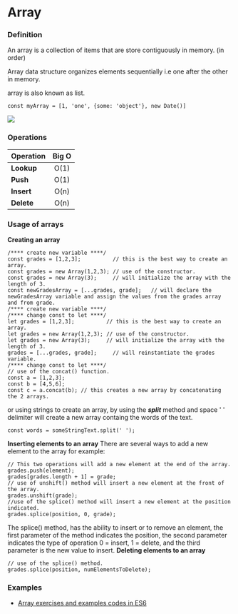 # Array

### Definition

An array is a collection of items that are store contiguously in memory. (in order)

Array data structure organizes elements sequentially i.e one after the other in memory.

array is also known as list.

```
const myArray = [1, 'one', {some: 'object'}, new Date()]
```

![](https://docs.oracle.com/javase/tutorial/figures/java/objects-tenElementArray.gif)

### Operations

| Operation  | Big O |
| ---------- | :---: |
| **Lookup** | O(1)  |
| **Push**   | O(1)  |
| **Insert** | O(n)  |
| **Delete** | O(n)  |

### Usage of arrays

**Creating an array**

```
/**** create new variable ****/
const grades = [1,2,3];          // this is the best way to create an array.
const grades = new Array(1,2,3); // use of the constructor.
const grades = new Array(3);     // will initialize the array with the length of 3.
const newGradesArray = [...grades, grade];   // will declare the newGradesArray variable and assign the values from the grades array and from grade.
/**** create new variable ****/
/**** change const to let ****/
let grades = [1,2,3];          // this is the best way to create an array.
let grades = new Array(1,2,3); // use of the constructor.
let grades = new Array(3);     // will initialize the array with the length of 3.
grades = [...grades, grade];     // will reinstantiate the grades variable.
/**** change const to let ****/
// use of the concat() function.
const a = [1,2,3];
const b = [4,5,6];
const c = a.concat(b); // this creates a new array by concatenating the 2 arrays.
```

or using strings to create an array, by using the **_split_** method and space ' ' delimiter will create a new array containg the words of the text.

```
const words = someStringText.split(' ');
```

**Inserting elements to an array**
There are several ways to add a new element to the array for example:

```
// This two operations will add a new element at the end of the array.
grades.push(element);
grades[grades.length + 1] = grade;
// use of unshift() method will insert a new element at the front of the array.
grades.unshift(grade);
//use of the splice() method will insert a new element at the position indicated.
grades.splice(position, 0, grade);
```

The splice() method, has the ability to insert or to remove an element, the first parameter of the method indicates the position, the second parameter indicates the type of operation 0 = insert, 1 = delete, and the third parameter is the new value to insert.
**Deleting elements to an array**

```
// use of the splice() method.
grades.splice(position, numElementsToDelete);
```

### Examples

- [Array exercises and examples codes in ES6](./02-chapter-Arrays.js)
